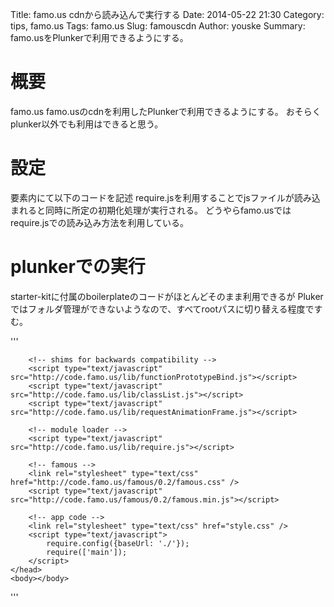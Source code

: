 Title: famo.us cdnから読み込んで実行する
Date: 2014-05-22 21:30
Category: tips, famo.us
Tags: famo.us
Slug: famouscdn
Author: youske
Summary: famo.usをPlunkerで利用できるようにする。

# 概要
famo.us famo.usのcdnを利用したPlunkerで利用できるようにする。
おそらくplunker以外でも利用はできると思う。

# 設定
<head>要素内にて以下のコードを記述
require.jsを利用することでjsファイルが読み込まれると同時に所定の初期化処理が実行される。
どうやらfamo.usではrequire.jsでの読み込み方法を利用している。


# plunkerでの実行
starter-kitに付属のboilerplateのコードがほとんどそのまま利用できるが
Plukerではフォルダ管理ができないようなので、すべてrootパスに切り替える程度ですむ。

'''
<!DOCTYPE HTML>
<html>
    <head>
        <title>famo.us App</title>
        <meta name="viewport" content="width=device-width, maximum-scale=1, user-scalable=no" />
        <meta name="mobile-web-app-capable" content="yes" />
        <meta name="apple-mobile-web-app-capable" content="yes" />
        <meta name="apple-mobile-web-app-status-bar-style" content="black" />

        <!-- shims for backwards compatibility -->
        <script type="text/javascript" src="http://code.famo.us/lib/functionPrototypeBind.js"></script>
        <script type="text/javascript" src="http://code.famo.us/lib/classList.js"></script>
        <script type="text/javascript" src="http://code.famo.us/lib/requestAnimationFrame.js"></script>

        <!-- module loader -->
        <script type="text/javascript" src="http://code.famo.us/lib/require.js"></script>

        <!-- famous -->
        <link rel="stylesheet" type="text/css" href="http://code.famo.us/famous/0.2/famous.css" />
        <script type="text/javascript" src="http://code.famo.us/famous/0.2/famous.min.js"></script>

        <!-- app code -->
        <link rel="stylesheet" type="text/css" href="style.css" />
        <script type="text/javascript">
            require.config({baseUrl: './'});
            require(['main']);
        </script>
    </head>
    <body></body>
</html>
'''